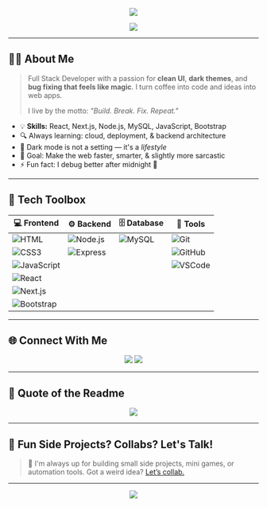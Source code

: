 <!-- Header Banner -->
<p align="center">
  <img src="https://capsule-render.vercel.app/api?type=waving&color=0e0e52&height=200&section=header&text=Hi,%20I'm%20Parth!&fontSize=40&fontColor=fff&animation=fadeIn" />
</p>

<p align="center">
  <img src="https://readme-typing-svg.herokuapp.com?font=Fira+Code&size=22&pause=1000&color=F2F2F2&center=true&vCenter=true&width=500&lines=Full+Stack+Developer;Dark+UI+Lover;React+%2F+Next.js+%2F+Node.js+Fanboy;Building+cool+web+apps+since+%F0%9F%A7%91%E2%80%8D%F0%9F%92%BB" />
</p>

---

## 👨‍💻 About Me

> Full Stack Developer with a passion for **clean UI**, **dark themes**, and **bug fixing that feels like magic**. I turn coffee into code and ideas into web apps.  
>  
> I live by the motto: _"Build. Break. Fix. Repeat."_

- 💡 **Skills:** React, Next.js, Node.js, MySQL, JavaScript, Bootstrap  
- 🔍 Always learning: cloud, deployment, & backend architecture  
- 🌚 Dark mode is not a setting — it's a *lifestyle*  
- 🎯 Goal: Make the web faster, smarter, & slightly more sarcastic  
- ⚡ Fun fact: I debug better after midnight 🌙  

---

## 🧰 Tech Toolbox

| 💻 Frontend | ⚙️ Backend | 🗄️ Database | 🔧 Tools |
|------------|-----------|-------------|----------|
| ![HTML](https://img.shields.io/badge/HTML5-E34F26?style=for-the-badge&logo=html5&logoColor=white) | ![Node.js](https://img.shields.io/badge/Node.js-339933?style=for-the-badge&logo=node.js&logoColor=white) | ![MySQL](https://img.shields.io/badge/MySQL-00758F?style=for-the-badge&logo=mysql&logoColor=white) | ![Git](https://img.shields.io/badge/Git-F05032?style=for-the-badge&logo=git&logoColor=white) |
| ![CSS3](https://img.shields.io/badge/CSS3-1572B6?style=for-the-badge&logo=css3) | ![Express](https://img.shields.io/badge/Express.js-000?style=for-the-badge&logo=express&logoColor=white) |  | ![GitHub](https://img.shields.io/badge/GitHub-181717?style=for-the-badge&logo=github) |
| ![JavaScript](https://img.shields.io/badge/JavaScript-F7DF1E?style=for-the-badge&logo=javascript&logoColor=000) |  |  | ![VSCode](https://img.shields.io/badge/VSCode-007ACC?style=for-the-badge&logo=visual-studio-code) |
| ![React](https://img.shields.io/badge/React-20232A?style=for-the-badge&logo=react) |  |  |  |
| ![Next.js](https://img.shields.io/badge/Next.js-000?style=for-the-badge&logo=next.js&logoColor=white) |  |  |  |
| ![Bootstrap](https://img.shields.io/badge/Bootstrap-563D7C?style=for-the-badge&logo=bootstrap&logoColor=white) |  |  |  |

---

## 🌐 Connect With Me

<p align="center">
  <a href="mailto:your-email@gmail.com"><img src="https://img.shields.io/badge/Gmail-D14836?style=for-the-badge&logo=gmail&logoColor=white" /></a>
  <a href="https://www.linkedin.com/in/your-link" target="_blank"><img src="https://img.shields.io/badge/LinkedIn-0077B5?style=for-the-badge&logo=linkedin&logoColor=white" /></a>
</p>

---

## 🧠 Quote of the Readme

<p align="center">
  <img src="https://quotes-github-readme.vercel.app/api?type=horizontal&theme=tokyonight" />
</p>

---

## 🧩 Fun Side Projects? Collabs? Let's Talk!

> 💬 I'm always up for building small side projects, mini games, or automation tools. Got a weird idea? [Let’s collab.](mailto:your-email@gmail.com)

---

<!-- Footer Banner -->
<p align="center">
  <img src="https://capsule-render.vercel.app/api?type=waving&color=0e0e52&height=120&section=footer"/>
</p>
